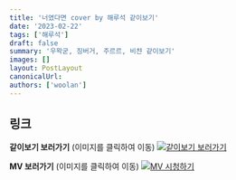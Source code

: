 ```yaml
---
title: '너였다면 cover by 해루석 같이보기'
date: '2023-02-22'
tags: ['해루석']
draft: false
summary: '우왁굳, 징버거, 주르르, 비챤 같이보기'
images: []
layout: PostLayout
canonicalUrl:
authors: ['woolan']
---
```


## 링크

**같이보기 보러가기** (이미지를 클릭하여 이동)
[![같이보기 보러가기](https://cdn.discordapp.com/attachments/1136601898116464710/1211650793904807976/logo.png?ex=65eef8bc&is=65dc83bc&hm=95dc0e08c1f43025dd60def429896697b3787a9f923593eb50b24e9fb6280361&)](https://cafe.naver.com/steamindiegame/9957963)

**MV 보러가기** (이미지를 클릭하여 이동)
[![MV 시청하기](https://i.ytimg.com/vi/imbKDJb0hG8/maxresdefault.jpg)](https://youtu.be/imbKDJb0hG8)
